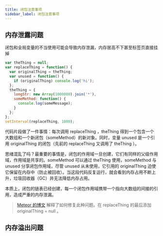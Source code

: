 ```yaml
---
title: 闭包注意事项
sidebar_label: 闭包注意事项
---
```


## 内存泄露问题

闭包和全局变量的不当使用可能会导致内存泄漏，内存居高不下甚至标签页直接挂掉

```js
var theThing = null;
var replaceThing = function() {
  var originalThing = theThing;
  var unused = function() {
    if (originalThing) console.log('hi');
  };
  theThing = {
    longStr: new Array(1000000).join('*'),
    someMethod: function() {
      console.log(someMessage);
    }
  };
};
setInterval(replaceThing, 1000);
```

代码片段做了一件事情：每次调用 replaceThing ，theThing 得到一个包含一个大数组和一个新闭包（someMethod）的新对象。同时，变量 unused 是一个引用 originalThing 的闭包（先前的 replaceThing 又调用了 theThing ）。

思绪混乱了吗？最重要的事情是，闭包的作用域一旦创建，它们有同样的父级作用域，作用域是共享的。someMethod 可以通过 theThing 使用，someMethod 与 unused 分享闭包作用域，尽管 unused 从未使用，它引用的 originalThing 迫使它保留在内存中（防止被回收）。当这段代码反复运行，就会看到内存占用不断上升，垃圾回收器（GC）并无法降低内存占用。

本质上，闭包的链表已经创建，每一个闭包作用域携带一个指向大数组的间接的引用，造成严重的内存泄漏。

> [Meteor 的博文](http://info.meteor.com/blog/an-interesting-kind-of-javascript-memory-leak) 解释了如何修复此种问题。在 replaceThing 的最后添加 originalThing = null 。

## 内存溢出问题

